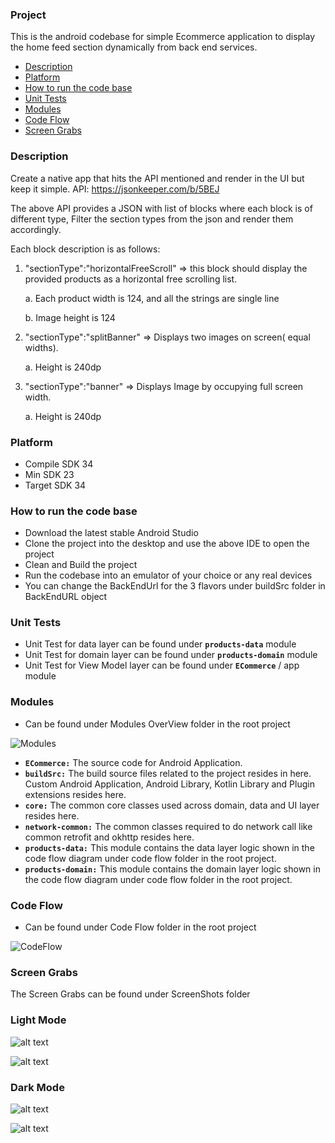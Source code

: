 ### Project

This is the android codebase for simple Ecommerce application to display the home feed section dynamically from back end services.

- [Description](#description)
- [Platform](#platform)
- [How to run the code base](#how-to-run-the-code-base)
- [Unit Tests](#unit-tests)
- [Modules](#modules)
- [Code Flow](#code-flow)
- [Screen Grabs](#screen-grabs)


### Description

Create a native app that hits the API mentioned and render in the UI but keep it simple.
API: https://jsonkeeper.com/b/5BEJ

The above API provides a JSON with list of blocks where each block is of different type, Filter
the section types from the json and render them accordingly.

Each block description is as follows:

1. "sectionType":"horizontalFreeScroll" => this block should display the
   provided products as a horizontal free scrolling list.
   
   a. Each product width is 124, and all the strings are single line
   
   b. Image height is 124
   
3. "sectionType":"splitBanner" => Displays two images on screen( equal
   widths).
   
   a. Height is 240dp
   
5. "sectionType":"banner" => Displays Image by occupying full screen
   width.
   
   a. Height is 240dp


### Platform

- Compile SDK 34
- Min SDK 23
- Target SDK 34

### How to run the code base

- Download the latest stable Android Studio
- Clone the project into the desktop and use the above IDE to open the project
- Clean and Build the project
- Run the codebase into an emulator of your choice or any real devices
- You can change the BackEndUrl for the 3 flavors under buildSrc folder in BackEndURL object

### Unit Tests

- Unit Test for data layer can be found under **`products-data`** module
- Unit Test for domain layer can be found under **`products-domain`** module
- Unit Test for View Model layer can be found under **`ECommerce`** / app module

### Modules

- Can be found under Modules OverView folder in the root project

![Modules](https://github.com/GeorgePeterPandian/ECommerce/blob/main/Modules%20Overview/ModulesOverview.png)

- **`ECommerce:`** The source code for Android Application.
- **`buildSrc:`** The build source files related to the project resides in here. Custom Android
  Application, Android Library, Kotlin Library and Plugin extensions resides here.
- **`core:`** The common core classes used across domain, data and UI layer resides here.
- **`network-common:`** The common classes required to do network call like common retrofit and
  okhttp resides here.
- **`products-data:`** This module contains the data layer logic shown in the code flow diagram under
  code flow folder in the root project.
- **`products-domain:`** This module contains the domain layer logic shown in the code flow diagram
  under code flow folder in the root project.


### Code Flow

- Can be found under Code Flow folder in the root project

![CodeFlow](https://github.com/GeorgePeterPandian/ECommerce/blob/main/CodeFlow/Ecommerce.png)


### Screen Grabs

The Screen Grabs can be found under ScreenShots folder

###  Light Mode

![alt text](https://github.com/GeorgePeterPandian/ECommerce/blob/main/Screenshots/LightMode/Screenshot_20240918-081622.png)


![alt text](https://github.com/GeorgePeterPandian/ECommerce/blob/main/Screenshots/LightMode/Screenshot_20240918-081627.png)



### Dark Mode

![alt text](https://github.com/GeorgePeterPandian/ECommerce/blob/main/Screenshots/DarkMode/Screenshot_20240918-081553.png)

![alt text](https://github.com/GeorgePeterPandian/ECommerce/blob/main/Screenshots/DarkMode/Screenshot_20240918-081601.png)
